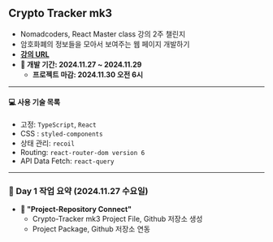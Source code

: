 ## Crypto Tracker mk3

- Nomadcoders, React Master class 강의 2주 챌린지
- 암호화폐의 정보들을 모아서 보여주는 웹 페이지 개발하기
- **[강의 URL](https://nomadcoders.co/react-masterclass)**
- **📆 개발 기간: 2024.11.27 ~ 2024.11.29**
    - **프로젝트 마감: 2024.11.30 오전 6시**

---

#### 💻 사용 기술 목록
- 고정: `TypeScript`, `React`
- CSS : `styled-components`
- 상태 관리: `recoil`
- Routing: `react-router-dom version 6`
- API Data Fetch: `react-query`

---

### 📆 Day 1 작업 요약 (2024.11.27 수요일)

- **📑 "Project-Repository Connect"**
    - Crypto-Tracker mk3 Project File, Github 저장소 생성
    - Project Package, Github 저장소 연동
